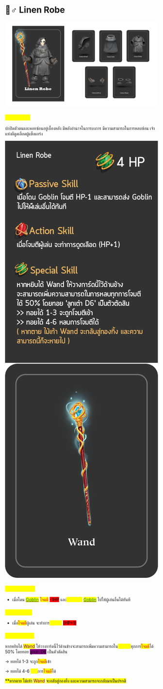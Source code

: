 # 🧛♂ Linen Robe

![Linen Robe](<../.gitbook/assets/Linen Robe.png>)

### <mark style="color:yellow;">ข้อมูลชุดเกราะ</mark>

ปกปิดตัวตนและคอยซ่อนอยู่เบื้องหลัง มีพลังอำนาจในการบงการ มีความสามารถในการหลบซ่อน เจ้าแห่งผีดูดเลือดผู้แข็งแกร่ง

![](<../.gitbook/assets/B (2).png>) ![](<../.gitbook/assets/2 ใบ wand (1).png>)

### <mark style="color:yellow;">Passive Skill</mark>

* เมื่อโดน [<mark style="color:green;">Goblin</mark>](../event-card.md#goblin) <mark style="color:green;"></mark> <mark style="color:red;">โจมตี</mark> <mark style="background-color:red;">-1HP</mark> และ<mark style="color:yellow;">สามารถส่ง</mark> [<mark style="color:green;">Goblin</mark>](../event-card.md#goblin) <mark style="color:green;"></mark> ไปให้ผู้เล่นอื่นได้ทันที

### <mark style="color:yellow;">Action Skill</mark>

* เมื่อ<mark style="color:red;">โจมตี</mark>ผู้เล่น จะทำการ<mark style="color:yellow;">ดูดเลือด</mark> <mark style="background-color:red;">(HP+1)</mark>

### <mark style="color:yellow;">Special Skill</mark>

หากหยิบได้ <mark style="color:purple;">Wand</mark> ให้วางการ์ดนี้ไว้ด้านข้างจะสามารถเพิ่มความสามารถใน<mark style="color:yellow;">การหลบ</mark>ทุกการ<mark style="color:red;">โจมตี</mark>ได้ 50% โดยทอย <mark style="background-color:purple;">ลูกเต๋า D6</mark> เป็นตัวตัดสิน

\-> ทอยได้ 1-3 จะถูก<mark style="color:red;">โจมตี</mark>เข้า

\-> ทอยได้ 4-6 <mark style="color:yellow;">หลบ</mark>การ<mark style="color:red;">โจมตี</mark>ได้

<mark style="background-color:yellow;">\*\*หากตาย ไม้เท้า</mark> <mark style="color:purple;background-color:yellow;">Wand</mark> <mark style="background-color:yellow;">จะกลับสู่กองทิ้ง และความสามารถจะกลับมาเป็นปรกติ</mark>

